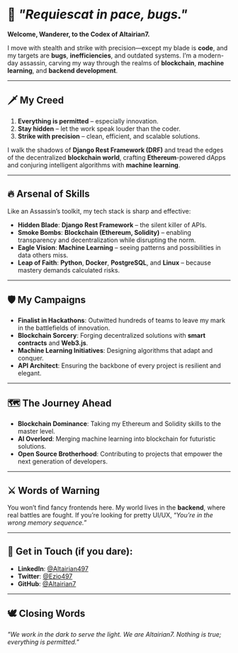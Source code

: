 # 🦅 *"Requiescat in pace, bugs."*  
**Welcome, Wanderer, to the Codex of Altairian7.**  

I move with stealth and strike with precision—except my blade is **code**, and my targets are **bugs**, **inefficiencies**, and outdated systems. I’m a modern-day assassin, carving my way through the realms of **blockchain**, **machine learning**, and **backend development**.  

---

## 🗡️ My Creed  
1. **Everything is permitted** – especially innovation.  
2. **Stay hidden** – let the work speak louder than the coder.  
3. **Strike with precision** – clean, efficient, and scalable solutions.  

I walk the shadows of **Django Rest Framework (DRF)** and tread the edges of the decentralized **blockchain world**, crafting **Ethereum**-powered dApps and conjuring intelligent algorithms with **machine learning**.

---

## 🔥 Arsenal of Skills  
Like an Assassin’s toolkit, my tech stack is sharp and effective:  
- **Hidden Blade**: **Django Rest Framework** – the silent killer of APIs.  
- **Smoke Bombs**: **Blockchain (Ethereum, Solidity)** – enabling transparency and decentralization while disrupting the norm.  
- **Eagle Vision**: **Machine Learning** – seeing patterns and possibilities in data others miss.  
- **Leap of Faith**: **Python**, **Docker**, **PostgreSQL**, and **Linux** – because mastery demands calculated risks.  

---

## 🛡️ My Campaigns  
- **Finalist in Hackathons**: Outwitted hundreds of teams to leave my mark in the battlefields of innovation.  
- **Blockchain Sorcery**: Forging decentralized solutions with **smart contracts** and **Web3.js**.  
- **Machine Learning Initiatives**: Designing algorithms that adapt and conquer.  
- **API Architect**: Ensuring the backbone of every project is resilient and elegant.  

---

## 🗺️ The Journey Ahead  
- **Blockchain Dominance**: Taking my Ethereum and Solidity skills to the master level.  
- **AI Overlord**: Merging machine learning into blockchain for futuristic solutions.  
- **Open Source Brotherhood**: Contributing to projects that empower the next generation of developers.  

---

## ⚔️ Words of Warning  
You won’t find fancy frontends here. My world lives in the **backend**, where real battles are fought. If you’re looking for pretty UI/UX, “*You’re in the wrong memory sequence.*”  

---

## 🏹 Get in Touch (if you dare):  
- **LinkedIn**: [@Altairian497](https://www.linkedin.com/in/altairian497)
- **Twitter**: [@Ezio497](https://x.com/Ezio497)
- **GitHub**: [@Altairian7](https://github.com/Altairian7)  

---

## 🕊️ Closing Words  
*"We work in the dark to serve the light. We are Altairian7. Nothing is true; everything is permitted."*  
